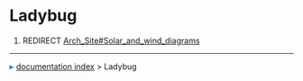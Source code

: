 # Ladybug
1.  REDIRECT [Arch\_Site\#Solar\_and\_wind\_diagrams](Arch_Site#Solar_and_wind_diagrams.md)



---
![](images/Right_arrow.png) [documentation index](../README.md) > Ladybug
